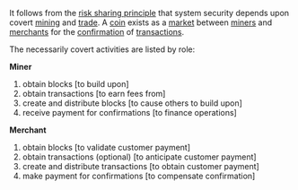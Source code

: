 It follows from the [risk sharing principle](Risk-Sharing-Principle) that system security depends upon covert [mining](Glossary#mine) and [trade](Glossary#trade). A [coin](Glossary#coin) exists as a [market](Balance-of-Power-Fallacy) between [miners](Glossary#miner) and [merchants](Glossary#merchant) for the [confirmation](Glossary#confirmation) of [transactions](Glossary#transaction).

The necessarily covert activities are listed by role:

**Miner**
1. obtain blocks [to build upon]
2. obtain transactions [to earn fees from]
3. create and distribute blocks [to cause others to build upon]
4. receive payment for confirmations [to finance operations]

**Merchant**
1. obtain blocks [to validate customer payment]
2. obtain transactions (optional) [to anticipate customer payment]
3. create and distribute transactions [to obtain customer payment]
4. make payment for confirmations [to compensate confirmation]

